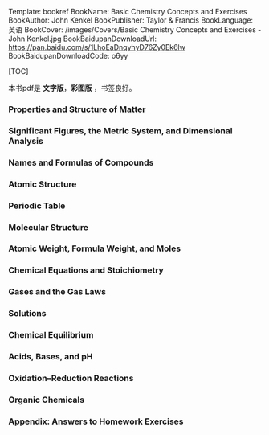 Template: bookref
BookName: Basic Chemistry Concepts and Exercises
BookAuthor: John Kenkel
BookPublisher: Taylor & Francis
BookLanguage: 英语
BookCover: /images/Covers/Basic Chemistry Concepts and Exercises - John Kenkel.jpg
BookBaidupanDownloadUrl: https://pan.baidu.com/s/1LhoEaDnqyhyD76Zy0Ek6lw 
BookBaidupanDownloadCode: o6yy

[TOC]

本书pdf是 **文字版**，**彩图版** ，书签良好。

### Properties and Structure of Matter

### Significant Figures, the Metric System, and Dimensional Analysis

### Names and Formulas of Compounds

### Atomic Structure

### Periodic Table

### Molecular Structure

### Atomic Weight, Formula Weight, and Moles

### Chemical Equations and Stoichiometry

### Gases and the Gas Laws

### Solutions

### Chemical Equilibrium

### Acids, Bases, and pH 
### Oxidation–Reduction Reactions
### Organic Chemicals

### Appendix: Answers to Homework Exercises